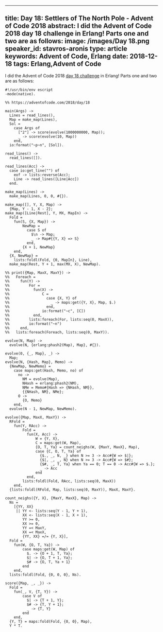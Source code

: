 
---
title: Day 18: Settlers of The North Pole - Advent of Code 2018
abstract: I did the Advent of Code 2018 day 18 challenge in Erlang! Parts one and two are as follows:
image: /images/Day 18.png
speaker_id: stavros-aronis
type: article
keywords: Advent of Code, Erlang
date: 2018-12-18
tags: Erlang,Advent of Code
---
I did the Advent of Code 2018&nbsp;<a href="https://adventofcode.com/2018/day/18">day 18 challenge</a>&nbsp;in Erlang! Parts one and two are as follows:

<pre>
<code class="language-erlang">#!/usr/bin/env escript
-mode(native).

%% https://adventofcode.com/2018/day/18

main(Args) -&gt;
  Lines = read_lines(),
  Map = make_map(Lines),
  Sol =
    case Args of
      ["2"] -&gt; score(evolve(1000000000, Map));
      _ -&gt; score(evolve(10, Map))
    end,
  io:format("~p~n", [Sol]).

read_lines() -&gt;
  read_lines([]).

read_lines(Acc) -&gt;
  case io:get_line("") of
    eof -&gt; lists:reverse(Acc);
    Line -&gt; read_lines([Line|Acc])
  end.

make_map(Lines) -&gt;
  make_map(Lines, 0, 0, #{}).

make_map([], Y, X, Map) -&gt;
  {Map, Y - 1, X - 2};
make_map([Line|Rest], Y, MX, MapIn) -&gt;
  Fold =
    fun(S, {X, Map}) -&gt;
        NewMap =
          case S of
            $\n -&gt; Map;
            _ -&gt; Map#{{Y, X} =&gt; S}
          end,
        {X + 1, NewMap}
    end,
  {X, NewMap} =
    lists:foldl(Fold, {0, MapIn}, Line),
  make_map(Rest, Y + 1, max(MX, X), NewMap).

%% print({Map, MaxX, MaxY}) -&gt;
%%   Foreach =
%%     fun(Y) -&gt;
%%         For =
%%           fun(X) -&gt;
%%               C =
%%                 case {X, Y} of
%%                   _ -&gt; maps:get({Y, X}, Map, $.)
%%                 end,
%%               io:format("~c", [C])
%%           end,
%%         lists:foreach(For, lists:seq(0, MaxX)),
%%         io:format("~n")
%%     end,
%%   lists:foreach(Foreach, lists:seq(0, MaxY)).

evolve(N, Map) -&gt;
  evolve(N, {erlang:phash2(Map), Map}, #{}).

evolve(0, {_, Map}, _) -&gt;
  Map;
evolve(N, {Hash, Map}, Memo) -&gt;
  {NewMap, NewMemo} =
    case maps:get(Hash, Memo, no) of
      no -&gt;
        NM = evolve(Map),
        NHash = erlang:phash2(NM),
        NMe = Memo#{Hash =&gt; {NHash, NM}},
        {{NHash, NM}, NMe};
      O -&gt;
        {O, Memo}
    end,
  evolve(N - 1, NewMap, NewMemo).

evolve({Map, MaxX, MaxY}) -&gt;
  RFold =
    fun(Y, RAcc) -&gt;
        Fold =
          fun(X, Acc) -&gt;
              W = {Y, X},
              C = maps:get(W, Map),
              {O, T, Ya} = count_neighs(W, {MaxY, MaxX}, Map),
              case {C, O, T, Ya} of
                {$., _, N, _} when N &gt;= 3 -&gt; Acc#{W =&gt; $|};
                {$|, _, _, N} when N &gt;= 3 -&gt; Acc#{W =&gt; $#};
                {$#, _, T, Ya} when Ya == 0; T == 0 -&gt; Acc#{W =&gt; $.};
                _ -&gt; Acc
              end
          end,
        lists:foldl(Fold, RAcc, lists:seq(0, MaxX))
    end,
  {lists:foldl(RFold, Map, lists:seq(0, MaxY)), MaxX, MaxY}.

count_neighs({Y, X}, {MaxY, MaxX}, Map) -&gt;
  Ns =
    [{YY, XX}
     || YY &lt;- lists:seq(Y - 1, Y + 1),
        XX &lt;- lists:seq(X - 1, X + 1),
        YY &gt;= 0,
        XX &gt;= 0,
        YY =&lt; MaxY,
        XX =&lt; MaxX,
        {YY, XX} =/= {Y, X}],
  Fold =
    fun(W, {O, T, Ya}) -&gt;
        case maps:get(W, Map) of
          $. -&gt; {O + 1, T, Ya};
          $| -&gt; {O, T + 1, Ya};
          $# -&gt; {O, T, Ya + 1}
        end
    end,
  lists:foldl(Fold, {0, 0, 0}, Ns).

score({Map, _, _}) -&gt;
  Fold =
    fun(_, V, {T, Y}) -&gt;
        case V of
          $| -&gt; {T + 1, Y};
          $# -&gt; {T, Y + 1};
          _ -&gt; {T, Y}
        end
    end,
  {Y, T} = maps:fold(Fold, {0, 0}, Map),
  Y * T.
 </code></pre>

&nbsp;
